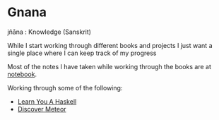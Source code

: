 Gnana
=====

jñāna : Knowledge (Sanskrit)

While I start working through different books and projects I just want a single place where I can keep track of my progress


Most of the notes I have taken while working through the books are at [notebook](http://notebook.readthedocs.org/en/latest/).

Working through some of the following:
* [Learn You A Haskell](http://learnyouahaskell.com/)
* [Discover Meteor](http://www.discovermeteor.com)
